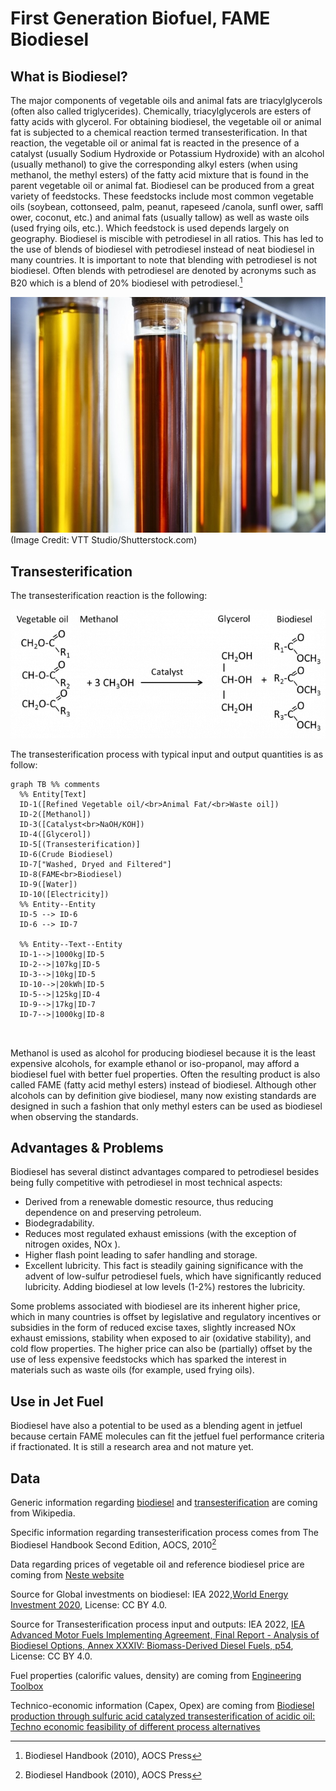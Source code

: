 # First Generation Biofuel, FAME Biodiesel

## What is Biodiesel?
The major components of vegetable oils and animal fats are triacylglycerols (often also called triglycerides). Chemically, triacylglycerols are esters of fatty acids with glycerol.
For obtaining biodiesel, the vegetable oil or animal fat is subjected to a chemical reaction termed transesterification. In that reaction, the vegetable oil or animal fat is reacted in the presence of a catalyst (usually Sodium Hydroxide or Potassium Hydroxide) with an alcohol (usually methanol) to give the corresponding alkyl esters (when using methanol, the methyl esters) of the fatty acid mixture that is found in the parent vegetable oil or animal fat.
Biodiesel can be produced from a great variety of feedstocks. These feedstocks include most common vegetable oils (soybean, cottonseed, palm, peanut, rapeseed /canola, sunfl ower, saffl ower, coconut, etc.) and animal fats (usually tallow) as well as waste oils (used frying oils, etc.). Which feedstock is used depends largely on geography.
Biodiesel is miscible with petrodiesel in all ratios. This has led to the use of blends of biodiesel with petrodiesel instead of neat biodiesel in many countries. It is important to note that blending with petrodiesel is not biodiesel. Often blends with petrodiesel are denoted by acronyms such as B20 which is a blend of 20% biodiesel with petrodiesel.[^1]



![](biodiesel.jpg)
(Image Credit: VTT Studio/Shutterstock.com)


## **Transesterification**
The transesterification reaction is the following:

![](transesterification_formula.png)

The transesterification process with typical input and output quantities is as follow:

```mermaid
graph TB %% comments
  %% Entity[Text]
  ID-1([Refined Vegetable oil/<br>Animal Fat/<br>Waste oil])
  ID-2([Methanol])
  ID-3([Catalyst<br>NaOH/KOH])
  ID-4([Glycerol])
  ID-5[(Transesterification)]
  ID-6(Crude Biodiesel)
  ID-7["Washed, Dryed and Filtered"]
  ID-8(FAME<br>Biodiesel)
  ID-9([Water])
  ID-10([Electricity])
  %% Entity--Entity
  ID-5 --> ID-6
  ID-6 --> ID-7

  %% Entity--Text--Entity
  ID-1-->|1000kg|ID-5
  ID-2-->|107kg|ID-5
  ID-3-->|10kg|ID-5
  ID-10-->|20kWh|ID-5
  ID-5-->|125kg|ID-4
  ID-9-->|17kg|ID-7
  ID-7-->|1000kg|ID-8



```

Methanol is used as alcohol for producing biodiesel because it is the least expensive alcohols, for example ethanol or iso-propanol, may afford a biodiesel fuel with better fuel properties. Often the resulting product is also called FAME (fatty acid methyl esters) instead of biodiesel. Although other alcohols can by definition give biodiesel, many now existing standards are designed in such a fashion that only methyl esters can be used as biodiesel when observing the standards.

## Advantages & Problems
Biodiesel has several distinct advantages compared to petrodiesel besides being fully competitive with petrodiesel in most technical aspects:
* Derived from a renewable domestic resource, thus reducing dependence on and preserving petroleum.
* Biodegradability.
* Reduces most regulated exhaust emissions (with the exception of nitrogen oxides,
NOx ).
* Higher flash point leading to safer handling and storage.
* Excellent lubricity. This fact is steadily gaining significance with the advent of low-sulfur petrodiesel fuels, which have significantly reduced lubricity. Adding biodiesel at low levels (1-2%) restores the lubricity.

Some problems associated with biodiesel are its inherent higher price, which in many countries is offset by legislative and regulatory incentives or subsidies in the form of reduced excise taxes, slightly increased NOx exhaust emissions, stability when exposed to air (oxidative stability), and cold flow properties. The higher price can also be (partially) offset by the use of less expensive feedstocks which has sparked the interest in materials such as waste oils (for example, used frying oils).

## Use in Jet Fuel
Biodiesel have also a potential to be used as a blending agent in jetfuel because certain FAME molecules can fit the jetfuel fuel performance criteria if fractionated. It is still a research area and not mature yet.

## Data
Generic information regarding [biodiesel](https://en.wikipedia.org/wiki/Biodiesel) and [transesterification](https://en.wikipedia.org/wiki/Transesterification) are coming from Wikipedia.

Specific information regarding transesterification process comes from The Biodiesel Handbook
Second Edition, AOCS, 2010[^1]

Data regarding prices of vegetable oil and reference biodiesel price are coming from [Neste website](https://www.neste.com/investors/market-data/palm-and-rapeseed-oil-prices)

Source for Global investments on biodiesel: IEA 2022,[World Energy Investment 2020](https://www.iea.org/reports/world-energy-investment-2020), License: CC BY 4.0.

Source for Transesterification process input and outputs: IEA 2022, [IEA Advanced Motor Fuels Implementing Agreement, Final Report - Analysis of Biodiesel Options, Annex XXXIV: Biomass-Derived Diesel Fuels, p54](https://www.iea-amf.org/app/webroot/files/file/Annex%20Reports/AMF_Annex_34-1.pdf), License: CC BY 4.0.

Fuel properties (calorific values, density) are coming from [Engineering Toolbox](https://www.engineeringtoolbox.com/fuels-higher-calorific-values-d_169.html)

Technico-economic information (Capex, Opex) are coming from [Biodiesel production through sulfuric acid catalyzed transesterification of acidic oil: Techno economic feasibility of different process alternatives](https://nmbu.brage.unit.no/nmbu-xmlui/bitstream/handle/11250/2690185/Article69327.pdf?sequence=2)

[^1]: Biodiesel Handbook (2010), AOCS Press

